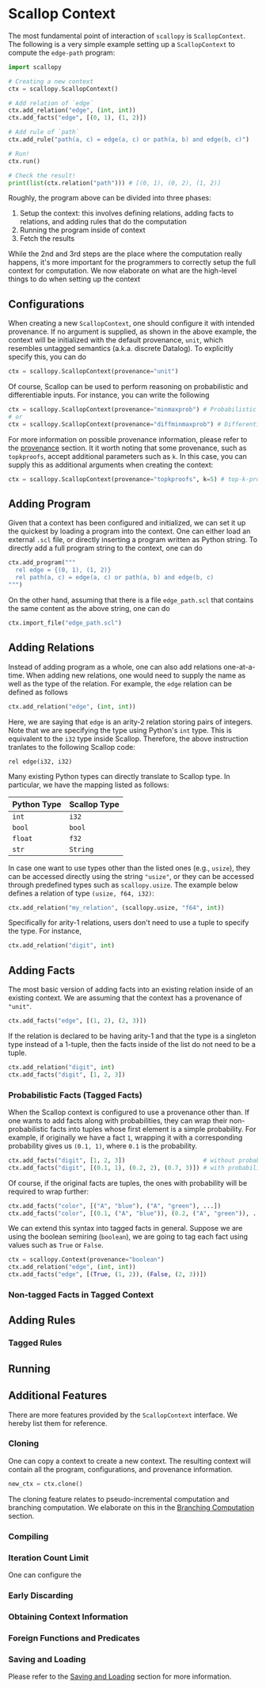 # Scallop Context

The most fundamental point of interaction of `scallopy` is `ScallopContext`.
The following is a very simple example setting up a `ScallopContext` to compute the `edge-path` program:

``` py
import scallopy

# Creating a new context
ctx = scallopy.ScallopContext()

# Add relation of `edge`
ctx.add_relation("edge", (int, int))
ctx.add_facts("edge", [(0, 1), (1, 2)])

# Add rule of `path`
ctx.add_rule("path(a, c) = edge(a, c) or path(a, b) and edge(b, c)")

# Run!
ctx.run()

# Check the result!
print(list(ctx.relation("path"))) # [(0, 1), (0, 2), (1, 2)]
```

Roughly, the program above can be divided into three phases:

1. Setup the context: this involves defining relations, adding facts to relations, and adding rules that do the computation
2. Running the program inside of context
3. Fetch the results

While the 2nd and 3rd steps are the place where the computation really happens, it's more important for the programmers to correctly setup the full context for computation.
We now elaborate on what are the high-level things to do when setting up the context

## Configurations

When creating a new `ScallopContext`, one should configure it with intended provenance.
If no argument is supplied, as shown in the above example, the context will be initialized with the default provenance, `unit`, which resembles untagged semantics (a.k.a. discrete Datalog).
To explicitly specify this, you can do

``` py
ctx = scallopy.ScallopContext(provenance="unit")
```

Of course, Scallop can be used to perform reasoning on probabilistic and differentiable inputs.
For instance, you can write the following

``` py
ctx = scallopy.ScallopContext(provenance="minmaxprob") # Probabilistic
# or
ctx = scallopy.ScallopContext(provenance="diffminmaxprob") # Differentiable
```

For more information on possible provenance information, please refer to the [provenance](scallopy/provenance.md) section.
It it worth noting that some provenance, such as `topkproofs`, accept additional parameters such as `k`.
In this case, you can supply this as additional arguments when creating the context:

``` py
ctx = scallopy.ScallopContext(provenance="topkproofs", k=5) # top-k-proofs provenance with k = 5
```

## Adding Program

Given that a context has been configured and initialized, we can set it up the quickest by loading a program into the context.
One can either load an external `.scl` file, or directly inserting a program written as Python string.
To directly add a full program string to the context, one can do

``` py
ctx.add_program("""
  rel edge = {(0, 1), (1, 2)}
  rel path(a, c) = edge(a, c) or path(a, b) and edge(b, c)
""")
```

On the other hand, assuming that there is a file `edge_path.scl` that contains the same content as the above string, one can do

``` py
ctx.import_file("edge_path.scl")
```

## Adding Relations

Instead of adding program as a whole, one can also add relations one-at-a-time.
When adding new relations, one would need to supply the name as well as the type of the relation.
For example, the `edge` relation can be defined as follows

``` py
ctx.add_relation("edge", (int, int))
```

Here, we are saying that `edge` is an arity-2 relation storing pairs of integers.
Note that we are specifying the type using Python's `int` type.
This is equivalent to the `i32` type inside Scallop.
Therefore, the above instruction tranlates to the following Scallop code:

``` scl
rel edge(i32, i32)
```

Many existing Python types can directly translate to Scallop type.
In particular, we have the mapping listed as follows:

| Python Type | Scallop Type |
|-------------|--------------|
| `int` | `i32` |
| `bool` | `bool` |
| `float` | `f32` |
| `str` | `String` |

In case one want to use types other than the listed ones (e.g., `usize`), they can be accessed directly using the string `"usize"`, or they can be accessed through predefined types such as `scallopy.usize`.
The example below defines a relation of type `(usize, f64, i32)`:

``` py
ctx.add_relation("my_relation", (scallopy.usize, "f64", int))
```

Specifically for arity-1 relations, users don't need to use a tuple to specify the type.
For instance,

``` py
ctx.add_relation("digit", int)
```

## Adding Facts

The most basic version of adding facts into an existing relation inside of an existing context.
We are assuming that the context has a provenance of `"unit"`.

``` py
ctx.add_facts("edge", [(1, 2), (2, 3)])
```

If the relation is declared to be having arity-1 and that the type is a singleton type instead of a 1-tuple, then the facts inside of the list do not need to be a tuple.

``` py
ctx.add_relation("digit", int)
ctx.add_facts("digit", [1, 2, 3])
```

### Probabilistic Facts (Tagged Facts)

When the Scallop context is configured to use a provenance other than.
If one wants to add facts along with probabilities, they can wrap their non-probabilistic facts into tuples whose first element is a simple probability.
For example, if originally we have a fact `1`, wrapping it with a corresponding probability gives us `(0.1, 1)`, where `0.1` is the probability.

``` py
ctx.add_facts("digit", [1, 2, 3])                      # without probability
ctx.add_facts("digit", [(0.1, 1), (0.2, 2), (0.7, 3)]) # with probability
```

Of course, if the original facts are tuples, the ones with probability will be required to wrap further:

``` py
ctx.add_facts("color", [("A", "blue"), ("A", "green"), ...])               # without probability
ctx.add_facts("color", [(0.1, ("A", "blue")), (0.2, ("A", "green")), ...]) # with probability
```

We can extend this syntax into tagged facts in general.
Suppose we are using the boolean semiring (`boolean`), we are going to tag each fact using values such as `True` or `False`.

``` py
ctx = scallopy.Context(provenance="boolean")
ctx.add_relation("edge", (int, int))
ctx.add_facts("edge", [(True, (1, 2)), (False, (2, 3))])
```

### Non-tagged Facts in Tagged Context

## Adding Rules

### Tagged Rules

## Running

## Additional Features

There are more features provided by the `ScallopContext` interface.
We hereby list them for reference.

### Cloning

One can copy a context to create a new context.
The resulting context will contain all the program, configurations, and provenance information.

``` py
new_ctx = ctx.clone()
```

The cloning feature relates to pseudo-incremental computation and branching computation.
We elaborate on this in the [Branching Computation](scallopy/branching.md) section.

### Compiling

### Iteration Count Limit

One can configure the

### Early Discarding

### Obtaining Context Information

### Foreign Functions and Predicates

### Saving and Loading

Please refer to the [Saving and Loading](scallopy/save_and_load.md) section for more information.
